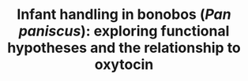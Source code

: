 ---
citation: "Boose KJ, White FJ, **Brand CM**, Meinelt A, Snodgrass JJ. 2018. Infant handling in bonobos (*Pan paniscus*): exploring functional hypotheses and the relationship to oxytocin. *Physiology and Behavior*. 193: 154-166." 
title: "Infant handling in bonobos (*Pan paniscus*): exploring functional hypotheses and the relationship to oxytocin"
authors: "Boose KJ, White FJ, **Brand CM**, Meinelt A, Snodgrass JJ"
journal: "Physiology and Behavior"
pub_date: "2018-06-18"
pmid: "29753459"
image: "/images/publications/2018-06-18_boose.jpg"
pdf: "/files/publication_pdfs/2018-06-18_boose.pdf"
url: "https://www.sciencedirect.com/science/article/abs/pii/S003193841830180X"
---